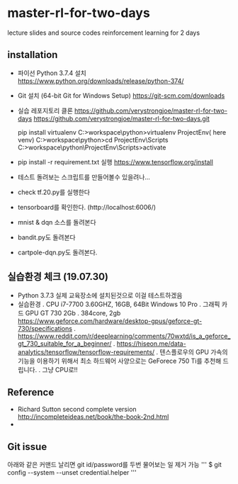 # master-rl-for-two-days
lecture slides and source codes reinforcement learning for 2 days 

## installation
  - 파이선 Python 3.7.4  설치
    https://www.python.org/downloads/release/python-374/
  - Git 설치 (64-bit Git for Windows Setup)
    https://git-scm.com/downloads
  - 실습 레포지토리 클론
    https://github.com/verystrongjoe/master-rl-for-two-days
    https://github.com/verystrongjoe/master-rl-for-two-days.git

    pip install virtualenv
    C:\>workspace\python>virtualenv ProjectEnv( here venv)
    C:\>workspace\python>cd ProjectEnv\Scripts
    C:\>workspace\python\ProjectEnv\Scripts>activate

  - pip install -r requirement.txt 실행
    https://www.tensorflow.org/install
  - 테스트 돌려보는 스크립트를 만들어볼수 있을려나...
  - check tf.20.py를 실행한다
  - tensorboard를 확인한다. (http://localhost:6006/)
  - mnist & dqn 소스를 돌려본다
  - bandit.py도 돌려본다  
  - cartpole-dqn.py도 돌려본다.

## 실습환경 체크 (19.07.30) 
  - Python 3.7.3 실제 교육장소에 설치된것으로 이걸 테스트하겠음
  - 실습환경 
    . CPU i7-7700 3.60GHZ, 16GB, 64Bit Windows 10 Pro
    . 그래픽 카드 GPU GT 730 2Gb 
     . 384core, 2gb https://www.geforce.com/hardware/desktop-gpus/geforce-gt-730/specifications
     . https://www.reddit.com/r/deeplearning/comments/70wxtd/is_a_geforce_gt_730_suitable_for_a_beginner/
     . https://hiseon.me/data-analytics/tensorflow/tensorflow-requirements/
      . 텐스플로우의 GPU 가속의 기능을 이용하기 위해서 최소 하드웨어 사양으로는 GeForece 750 Ti를 추천해 드립니다.
     . 그냥 CPU로!! 

## Reference
  - Richard Sutton second complete version
    http://incompleteideas.net/book/the-book-2nd.html
  -   
  
## Git issue
아래와 같은 커맨드 날리면 git id/password를 두번 물어보는 일 제거 가능
'''
$ git config --system --unset credential.helper
'''
